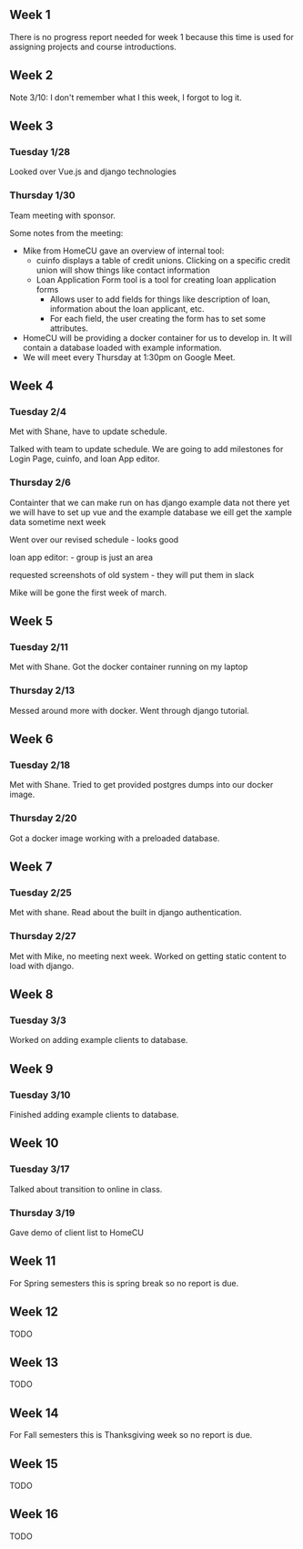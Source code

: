 ## Week 1

There is no progress report needed for week 1 because this time is
used for assigning projects and course introductions.

## Week 2

Note 3/10: I don't remember what I this week, I forgot to log it.

## Week 3

### Tuesday 1/28
Looked over Vue.js and django technologies

### Thursday 1/30
Team meeting with sponsor.

Some notes from the meeting:
- Mike from HomeCU gave an overview of internal tool:
    - cuinfo displays a table of credit unions. Clicking on a specific credit
    union will show things like contact information
    - Loan Application Form tool is a tool for creating loan application forms
        - Allows user to add fields for things like description of loan, information about the loan applicant, etc.
        - For each field, the user creating the form has to set some attributes.
- HomeCU will be providing a docker container for us to develop in. It will contain a database loaded with example information.
- We will meet every Thursday at 1:30pm on Google Meet.


## Week 4

### Tuesday 2/4
Met with Shane, have to update schedule.

Talked with team to update schedule.
We are going to add milestones for Login Page, cuinfo, and loan App editor.

### Thursday 2/6
Containter that we can make run on
has django
example data not there yet
we will have to set up vue and the example database
we eill get the xample data sometime next week

Went over our revised schedule
    - looks good

loan app editor: 
    - group is just an area

requested screenshots of old system
    - they will put them in slack

Mike will be gone the first week of march.


## Week 5

### Tuesday 2/11
Met with Shane.
Got the docker container running on my laptop

### Thursday 2/13
Messed around more with docker.
Went through django tutorial.

## Week 6

### Tuesday 2/18
Met with Shane.
Tried to get provided postgres dumps into our docker image.

### Thursday 2/20
Got a docker image working with a preloaded database.

## Week 7

### Tuesday 2/25
Met with shane.
Read about the built in django authentication.

### Thursday 2/27
Met with Mike, no meeting next week.
Worked on getting static content to load with django.

## Week 8

### Tuesday 3/3
Worked on adding example clients to database.

## Week 9

### Tuesday 3/10
Finished adding example clients to database.

## Week 10

### Tuesday 3/17
Talked about transition to online in class.

### Thursday 3/19
Gave demo of client list to HomeCU

## Week 11

For Spring semesters this is spring break so no report is due.

## Week 12

TODO

## Week 13

TODO

## Week 14

For Fall semesters this is Thanksgiving week so no report is due.

## Week 15

TODO

## Week 16

TODO


